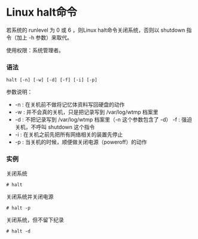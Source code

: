 # Linux halt命令

若系统的 runlevel 为 0 或 6 ，则Linux halt命令关闭系统，否则以 shutdown 指令（加上 -h 参数）来取代。

使用权限：系统管理者。

### 语法

    halt [-n] [-w] [-d] [-f] [-i] [-p]

参数说明：

- -n : 在关机前不做将记忆体资料写回硬盘的动作
- -w : 并不会真的关机，只是把记录写到 /var/log/wtmp 档案里
- -d : 不把记录写到 /var/log/wtmp 档案里（-n 这个参数包含了 -d） -f : 强迫关机，不呼叫 shutdown 这个指令
- -i : 在关机之前先把所有网络相关的装置先停止
- -p : 当关机的时候，顺便做关闭电源（poweroff）的动作

### 实例

关闭系统

    # halt

关闭系统并关闭电源

    # halt -p

关闭系统，但不留下纪录

    # halt -d